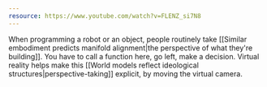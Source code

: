 ```yaml
---
resource: https://www.youtube.com/watch?v=FLENZ_si7N8
---
```


When programming a robot or an object, people routinely take [[Similar embodiment predicts manifold alignment|the perspective of what they're building]]. You have to call a function here, go left, make a decision. Virtual reality helps make this [[World models reflect ideological structures|perspective-taking]] explicit, by moving the virtual camera.